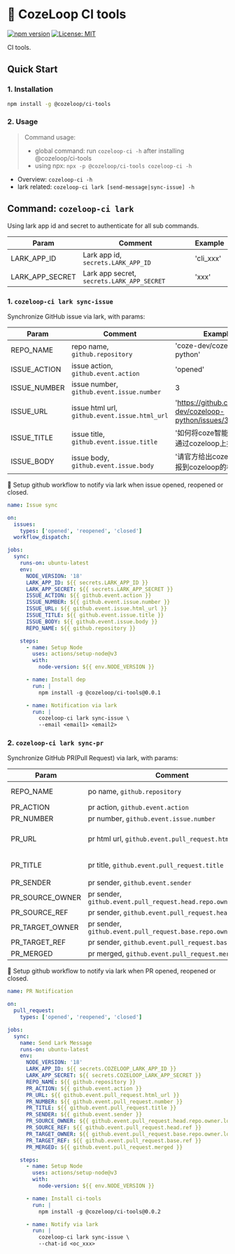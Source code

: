 # 🧭 CozeLoop CI tools

[![npm version](https://img.shields.io/npm/v/%40cozeloop%2Fci-tools)](https://www.npmjs.com/package/@cozeloop/ci-tools)
[![License: MIT](https://img.shields.io/badge/License-MIT-yellow.svg)](https://opensource.org/licenses/MIT)

CI tools.

## Quick Start

### 1. Installation

```sh
npm install -g @cozeloop/ci-tools
```

### 2. Usage

> Command usage:
> * global command: run `cozeloop-ci -h` after installing @cozeloop/ci-tools
> * using npx: `npx -p @cozeloop/ci-tools cozeloop-ci -h`

* Overview: `cozeloop-ci -h`
* lark related: `cozeloop-ci lark [send-message|sync-issue] -h`

## Command: `cozeloop-ci lark`

Using lark app id and secret to authenticate for all sub commands.

|Param|Comment|Example|
|----|----|------|
|LARK_APP_ID|Lark app id, `secrets.LARK_APP_ID`|'cli_xxx'
|LARK_APP_SECRET|Lark app secret, `secrets.LARK_APP_SECRET`|'xxx'

### 1. `cozeloop-ci lark sync-issue`

Synchronize GitHub issue via lark, with params:

|Param|Comment|Example|
|----|----|------|
|REPO_NAME|repo name, `github.repository`|'coze-dev/cozeloop-python'|
|ISSUE_ACTION|issue action, `github.event.action`|'opened'|
|ISSUE_NUMBER|issue number, `github.event.issue.number`|3|
|ISSUE_URL|issue html url, `github.event.issue.html_url`|'https://github.com/coze-dev/cozeloop-python/issues/3'|
|ISSUE_TITLE|issue title, `github.event.issue.title`|'如何将coze智能体的数据通过cozeloop上报'|
|ISSUE_BODY|issue body, `github.event.issue.body`|'请官方给出coze智能体上报到cozeloop的样例'|


🌰 Setup github workflow to notify via lark when issue opened, reopened or closed.

```yaml
name: Issue sync

on:
  issues:
    types: ['opened', 'reopened', 'closed']
  workflow_dispatch:

jobs:
  sync:
    runs-on: ubuntu-latest
    env:
      NODE_VERSION: '18'
      LARK_APP_ID: ${{ secrets.LARK_APP_ID }}
      LARK_APP_SECRET: ${{ secrets.LARK_APP_SECRET }}
      ISSUE_ACTION: ${{ github.event.action }}
      ISSUE_NUMBER: ${{ github.event.issue.number }}
      ISSUE_URL: ${{ github.event.issue.html_url }}
      ISSUE_TITLE: ${{ github.event.issue.title }}
      ISSUE_BODY: ${{ github.event.issue.body }}
      REPO_NAME: ${{ github.repository }}

    steps:
      - name: Setup Node
        uses: actions/setup-node@v3
        with:
          node-version: ${{ env.NODE_VERSION }}

      - name: Install dep
        run: |
          npm install -g @cozeloop/ci-tools@0.0.1

      - name: Notification via lark
        run: |
          cozeloop-ci lark sync-issue \
          --email <email1> <email2>
```

### 2. `cozeloop-ci lark sync-pr`

Synchronize GitHub PR(Pull Request) via lark, with params:

|Param|Comment|Example|
|----|----|------|
|REPO_NAME|po name, `github.repository`|'coze-dev/cozeloop-python'|
|PR_ACTION|pr action, `github.event.action`|'opened'|
|PR_NUMBER|pr number, `github.event.issue.number`|3|
|PR_URL|pr html url, `github.event.pull_request.html_url`|'https://github.com/coze-dev/cozeloop-python/pull/1'|
|PR_TITLE|pr title, `github.event.pull_request.title`|'如何将coze智能体的数据通过cozeloop上报'|
|PR_SENDER|pr sender, `github.event.sender`|'xxx'|
|PR_SOURCE_OWNER|pr sender, `github.event.pull_request.head.repo.owner.login`|'xxx'|
|PR_SOURCE_REF|pr sender, `github.event.pull_request.head.ref`|'xxx'|
|PR_TARGET_OWNER|pr sender, `github.event.pull_request.base.repo.owner.login`|'xxx'|
|PR_TARGET_REF|pr sender, `github.event.pull_request.base.ref`|'xxx'|
|PR_MERGED|pr merged, `github.event.pull_request.merged`|'xxx'|


🌰 Setup github workflow to notify via lark when PR opened, reopened or closed.

```yaml
name: PR Notification

on:
  pull_request:
    types: ['opened', 'reopened', 'closed']

jobs:
  sync:
    name: Send Lark Message
    runs-on: ubuntu-latest
    env:
      NODE_VERSION: '18'
      LARK_APP_ID: ${{ secrets.COZELOOP_LARK_APP_ID }}
      LARK_APP_SECRET: ${{ secrets.COZELOOP_LARK_APP_SECRET }}
      REPO_NAME: ${{ github.repository }}
      PR_ACTION: ${{ github.event.action }}
      PR_URL: ${{ github.event.pull_request.html_url }}
      PR_NUMBER: ${{ github.event.pull_request.number }}
      PR_TITLE: ${{ github.event.pull_request.title }}
      PR_SENDER: ${{ github.event.sender }}
      PR_SOURCE_OWNER: ${{ github.event.pull_request.head.repo.owner.login }}
      PR_SOURCE_REF: ${{ github.event.pull_request.head.ref }}
      PR_TARGET_OWNER: ${{ github.event.pull_request.base.repo.owner.login }}
      PR_TARGET_REF: ${{ github.event.pull_request.base.ref }}
      PR_MERGED: ${{ github.event.pull_request.merged }}

    steps:
      - name: Setup Node
        uses: actions/setup-node@v3
        with:
          node-version: ${{ env.NODE_VERSION }}

      - name: Install ci-tools
        run: |
          npm install -g @cozeloop/ci-tools@0.0.2

      - name: Notify via lark
        run: |
          cozeloop-ci lark sync-issue \
          --chat-id <oc_xxx>
```
